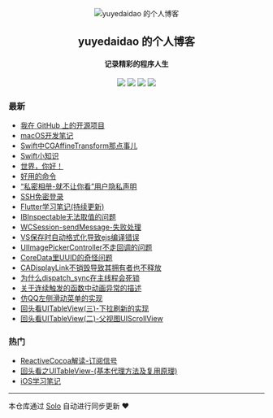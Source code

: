 <p align="center"><img alt="yuyedaidao 的个人博客" src="https://static.b3log.org/images/brand/solo-32.png"></p><h2 align="center">
yuyedaidao 的个人博客
</h2>

<h4 align="center">记录精彩的程序人生</h4>
<p align="center"><a title="yuyedaidao 的个人博客" target="_blank" href="https://github.com/yuyedaidao/solo-blog"><img src="https://img.shields.io/github/last-commit/yuyedaidao/solo-blog.svg?style=flat-square&color=FF9900"></a>
<a title="GitHub repo size in bytes" target="_blank" href="https://github.com/yuyedaidao/solo-blog"><img src="https://img.shields.io/github/repo-size/yuyedaidao/solo-blog.svg?style=flat-square"></a>
<a title="Solo Version" target="_blank" href="https://github.com/b3log/solo/releases"><img src="https://img.shields.io/badge/solo-3.6.7-f1e05a.svg?style=flat-square&color=blueviolet"></a>
<a title="Hits" target="_blank" href="https://github.com/b3log/hits"><img src="https://hits.b3log.org/yuyedaidao/solo-blog.svg"></a></p>

### 最新

* [我在 GitHub 上的开源项目](http://mooncake.wang/my-github-repos)
* [macOS开发笔记](http://mooncake.wang/articles/2019/11/14/1573699417729.html)
* [Swift中CGAffineTransform那点事儿](http://mooncake.wang/articles/2019/11/14/1573699416787.html)
* [Swift小知识](http://mooncake.wang/articles/2019/11/14/1573699412508.html)
* [世界，你好！](http://mooncake.wang/hello-solo)
* [好用的命令](http://mooncake.wang/articles/2019/01/10/1573699415292.html)
* [“私密相册-就不让你看”用户隐私声明](http://mooncake.wang/articles/2019/01/08/1573699415033.html)
* [SSH免密登录](http://mooncake.wang/articles/2018/11/20/1573699416036.html)
* [Flutter学习笔记(持续更新)](http://mooncake.wang/articles/2018/11/20/1573699411667.html)
* [IBInspectable无法取值的问题](http://mooncake.wang/articles/2018/11/09/1573699411284.html)
* [WCSession-sendMessage-失败处理](http://mooncake.wang/articles/2018/11/09/1573699415565.html)
* [VS保存时自动格式化导致ejs编译错误](http://mooncake.wang/articles/2018/11/09/1573699413262.html)
* [UIImagePickerController不走回调的问题](http://mooncake.wang/articles/2018/11/09/1573699413753.html)
* [CoreData里UUID的奇怪问题](http://mooncake.wang/articles/2018/11/09/1573699417391.html)
* [CADisplayLink不销毁导致其拥有者也不释放](http://mooncake.wang/articles/2018/11/09/1573699410626.html)
* [为什么dispatch_sync在主线程会死锁](http://mooncake.wang/articles/2018/11/09/1573699411984.html)
* [关于连续触发的函数中动画异常的描述](http://mooncake.wang/articles/2018/11/09/1573699409983.html)
* [仿QQ左侧滑动菜单的实现](http://mooncake.wang/articles/2018/11/09/1573699411029.html)
* [回头看UITableView(三)-下拉刷新的实现](http://mooncake.wang/articles/2018/11/09/1573699412871.html)
* [回头看UITableView(二)-父视图UIScrollView](http://mooncake.wang/articles/2018/11/09/1573699416463.html)

### 热门

* [ReactiveCocoa解读-订阅信号](http://mooncake.wang/articles/2018/11/09/1573699414216.html)
* [回头看之UITableView-(基本代理方法及复用原理)](http://mooncake.wang/articles/2018/11/09/1573699417062.html)
* [iOS学习笔记](http://mooncake.wang/articles/2018/11/09/1573699414710.html)



---

本仓库通过 [Solo](https://github.com/b3log/solo) 自动进行同步更新 ❤️ 